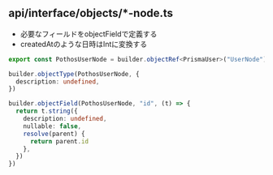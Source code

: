 ## api/interface/objects/*-node.ts

- 必要なフィールドをobjectFieldで定義する
- createdAtのような日時はIntに変換する

```ts
export const PothosUserNode = builder.objectRef<PrismaUser>("UserNode")

builder.objectType(PothosUserNode, {
  description: undefined,
})

builder.objectField(PothosUserNode, "id", (t) => {
  return t.string({
    description: undefined,
    nullable: false,
    resolve(parent) {
      return parent.id
    },
  })
})
```
